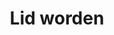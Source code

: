 ---
id: 3e84afec-448e-4805-8eed-8e209475a28e
blueprint: pages
title: 'Lid worden'
template: become-member
updated_by: 8d873b47-ad86-4fd3-9e95-27842ea80beb
updated_at: 1652720900
call_to_action: c3238da9-592c-4906-9b11-183e37e4b2d3
---